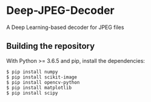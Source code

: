 # Deep-JPEG-Decoder
A Deep Learning-based decoder for JPEG files


## Building the repository
With Python >= 3.6.5 and pip, install the dependencies:

    $ pip install numpy
    $ pip install scikit-image
    $ pip install opencv-python
    $ pip install matplotlib
    $ pip install scipy

